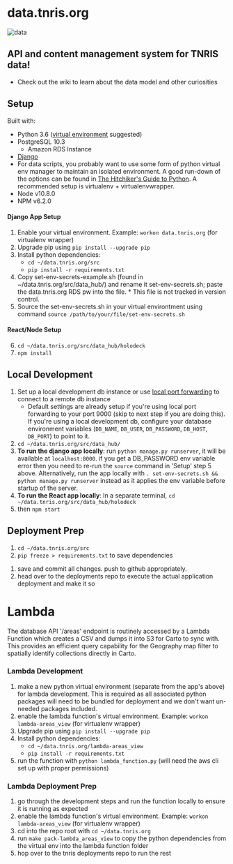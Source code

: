 # data.tnris.org

![data](https://vignette.wikia.nocookie.net/memoryalpha/images/9/9f/Data_with_pipe.jpg/revision/latest/scale-to-width-down/480?cb=20120823005940&path-prefix=en)

## API and content management system for TNRIS data!
* Check out the wiki to learn about the data model and other curiosities

## Setup

Built with:
* Python 3.6 ([virtual environment](https://howchoo.com/g/nwewzjmzmjc/a-guide-to-python-virtual-environments-with-virtualenvwrapper) suggested)
* PostgreSQL 10.3
  * Amazon RDS Instance
* [Django](https://docs.djangoproject.com/en/2.0/topics/install/)
* For data scripts, you probably want to use some form of python virtual env manager to maintain an isolated environment. A good run-down of the options can be found in [The Hitchiker's Guide to Python](http://docs.python-guide.org/en/latest/dev/virtualenvs/). A recommended setup is virtualenv + virtualenvwrapper.
* Node v10.8.0
* NPM v6.2.0

#### Django App Setup
1. Enable your virtual environment. Example: `workon data.tnris.org` (for virtualenv wrapper)
2. Upgrade pip using `pip install --upgrade pip`
3. Install python dependencies:
   * `cd ~/data.tnris.org/src`
   * `pip install -r requirements.txt`
4. Copy set-env-secrets-example.sh (found in ~/data.tnris.org/src/data_hub/) and rename it set-env-secrets.sh; paste the data.tnris.org RDS pw into the file. * This file is not tracked in version control.
5. Source the set-env-secrets.sh in your virtual environtment using command `source /path/to/your/file/set-env-secrets.sh`
#### React/Node Setup
6. `cd ~/data.tnris.org/src/data_hub/holodeck`
7. `npm install`

## Local Development
1. Set up a local development db instance or use [local port forwarding](https://blog.trackets.com/2014/05/17/ssh-tunnel-local-and-remote-port-forwarding-explained-with-examples.html) to connect to a remote db instance
   * Default settings are already setup if you're using local port forwarding to your port 9000 (skip to next step if you are doing this). If you're using a local development db, configure your database environment variables (`DB_NAME`, `DB_USER`, `DB_PASSWORD`, `DB_HOST`, `DB_PORT`) to point to it.
2. `cd ~/data.tnris.org/src/data_hub/`
3. **To run the django app locally**: run `python manage.py runserver`, it will be available at `localhost:8000`. if you get a DB_PASSWORD env variable error then you need to re-run the `source` command in 'Setup' step 5 above. Alternatively, run the app locally with `. set-env-secrets.sh && python manage.py runserver` instead as it applies the env variable before startup of the server.
4. **To run the React app locally**: In a separate terminal, `cd ~/data.tnris.org/src/data_hub/holodeck`
5. then `npm start`

## Deployment Prep

<!-- 1. `cd ~/data.tnris.org/src/data_hub`
1. run `python manage.py collectstatic` to compile all static files -->
1. `cd ~/data.tnris.org/src`
1. `pip freeze > requirements.txt` to save dependencies
<!-- 1. `cd ~/data.tnris.org/src/data_hub/holodeck`
1. `npm run build` -->
1. save and commit all changes. push to github appropriately.
1. head over to the deployments repo to execute the actual application deployment and make it so

# Lambda

The database API '/areas' endpoint is routinely accessed by a Lambda Function which
creates a CSV and dumps it into S3 for Carto to sync with. This provides an efficient
query capability for the Geography map filter to spatially identify collections directly
in Carto.

### Lambda Development
1. make a new python virtual environment (separate from the app's above) for lambda development. This is required as all associated python packages will need to be bundled
for deployment and we don't want un-needed packages included.
2. enable the lambda function's virtual environment. Example: `workon lambda-areas_view` (for virtualenv wrapper)
3. Upgrade pip using `pip install --upgrade pip`
4. Install python dependencies:
   * `cd ~/data.tnris.org/lambda-areas_view`
   * `pip install -r requirements.txt`
5. run the function with `python lambda_function.py` (will need the aws cli set up with proper permissions)

### Lambda Deployment Prep
1. go through the development steps and run the function locally to ensure it is running as expected
2. enable the lambda function's virtual environment. Example: `workon lambda-areas_view` (for virtualenv wrapper)
3. cd into the repo root with `cd ~/data.tnris.org`
4. run `make pack-lambda_areas_view` to copy the python dependencies from the virtual env into the lambda function folder
5. hop over to the tnris deployments repo to run the rest


<!-- ## Notes
 *  -->
